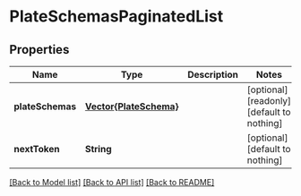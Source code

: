 # PlateSchemasPaginatedList


## Properties
Name | Type | Description | Notes
------------ | ------------- | ------------- | -------------
**plateSchemas** | [**Vector{PlateSchema}**](PlateSchema.md) |  | [optional] [readonly] [default to nothing]
**nextToken** | **String** |  | [optional] [default to nothing]


[[Back to Model list]](../README.md#models) [[Back to API list]](../README.md#api-endpoints) [[Back to README]](../README.md)


